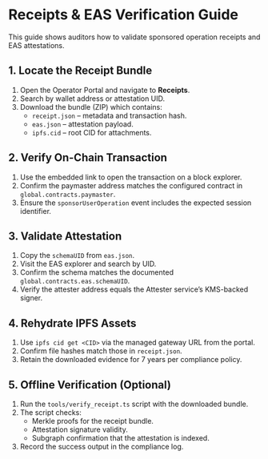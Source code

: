 # Receipts & EAS Verification Guide

This guide shows auditors how to validate sponsored operation receipts and EAS attestations.

## 1. Locate the Receipt Bundle

1. Open the Operator Portal and navigate to **Receipts**.
2. Search by wallet address or attestation UID.
3. Download the bundle (ZIP) which contains:
   - `receipt.json` – metadata and transaction hash.
   - `eas.json` – attestation payload.
   - `ipfs.cid` – root CID for attachments.

## 2. Verify On-Chain Transaction

1. Use the embedded link to open the transaction on a block explorer.
2. Confirm the paymaster address matches the configured contract in `global.contracts.paymaster`.
3. Ensure the `sponsorUserOperation` event includes the expected session identifier.

## 3. Validate Attestation

1. Copy the `schemaUID` from `eas.json`.
2. Visit the EAS explorer and search by UID.
3. Confirm the schema matches the documented `global.contracts.eas.schemaUID`.
4. Verify the attester address equals the Attester service’s KMS-backed signer.

## 4. Rehydrate IPFS Assets

1. Use `ipfs cid get <CID>` via the managed gateway URL from the portal.
2. Confirm file hashes match those in `receipt.json`.
3. Retain the downloaded evidence for 7 years per compliance policy.

## 5. Offline Verification (Optional)

1. Run the `tools/verify_receipt.ts` script with the downloaded bundle.
2. The script checks:
   - Merkle proofs for the receipt bundle.
   - Attestation signature validity.
   - Subgraph confirmation that the attestation is indexed.
3. Record the success output in the compliance log.
